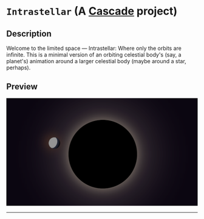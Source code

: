 # ```Intrastellar``` (A [Cascade](https://cascade.hackclub.com) project)

## Description

Welcome to the limited space — Intrastellar: Where only the orbits are infinite. This is a minimal version of an orbiting celestial body's (say, a planet's) animation around a larger celestial body (maybe around a star, perhaps).

## Preview

![Intrastellar Animation](preview.png)

---